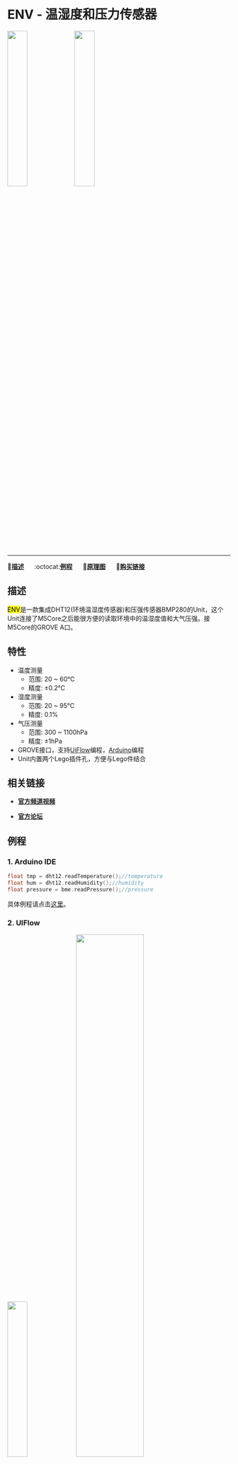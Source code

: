 # ENV - 温湿度和压力传感器

<img src="assets/img/product_pics/unit/M5GO_Unit_env.png" width="30%" height="30%"><img src="assets/img/product_pics/unit/unit_env_grove_a.png" width="30%" height="30%">

***

:memo:**[描述](#描述)**&nbsp;&nbsp;&nbsp;&nbsp;&nbsp;&nbsp;:octocat:**[例程](#例程)**&nbsp;&nbsp;&nbsp;&nbsp;&nbsp;&nbsp;:electric_plug:**[原理图](#原理图)**&nbsp;&nbsp;&nbsp;&nbsp;&nbsp;&nbsp;🛒**[购买链接](https://item.taobao.com/item.htm?spm=a1z10.1-c.w4004-1172588101.29.f64c4476tugBw5&id=578200145474)**

## 描述

<mark>ENV</mark>是一款集成DHT12(环境温湿度传感器)和压强传感器BMP280的Unit，这个Unit连接了M5Core之后能很方便的读取环境中的温湿度值和大气压强。接M5Core的GROVE A口。

## 特性

-  温度测量
    - 范围: 20 ~ 60℃
    - 精度: ±0.2℃
-  湿度测量
    - 范围: 20 ~ 95℃
    - 精度: 0.1%
-  气压测量
    - 范围: 300 ~ 1100hPa
    - 精度: ±1hPa
-  GROVE接口，支持[UiFlow](http://flow.m5stack.com)编程，[Arduino](http://www.arduino.cc)编程
-  Unit内置两个Lego插件孔，方便与Lego件结合

## 相关链接

- **[官方频道视频](https://i.youku.com/i/UNjE1ODA2MzE0OA==?spm=a2hzp.8253869.0.0)**

- **[官方论坛](http://forum.m5stack.com/)**

## 例程

### 1. Arduino IDE

```c++
float tmp = dht12.readTemperature();//temperature
float hum = dht12.readHumidity();//humidity
float pressure = bme.readPressure();//pressure
```

具体例程请点击[这里](https://github.com/m5stack/M5-ProductExampleCodes/tree/master/Unit/ENV/Arduino)。

### 2. UIFlow

<img src="assets/img/product_pics/unit/unit_example/ENV/example_unit_env_01.png" width="30%" height="30%"> <img src="assets/img/product_pics/unit/unit_example/ENV/example_unit_env_02.png" width="55%" height="55%">

具体例程请点击[这里](https://github.com/m5stack/M5-ProductExampleCodes/tree/master/Unit/ENV/UIFlow)。

## 原理图

<img src="assets/img/product_pics/unit/env_sch.JPG">

### 管脚映射

<table>
<tr><td>M5Core(GROVE A)</td><td>GPIO22</td><td>GPIO21</td><td>5V</td><td>GND</td></tr>
 <tr><td>ENV Unit</td><td>SCL</td><td>SDA</td><td>5V</td><td>GND</td></tr>
</table>